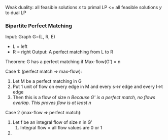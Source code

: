 
Weak duality: all feasible solutions *x* to primal LP <= all feasible solutions *y* to dual LP

### Bipartite Perfect Matching
Input: Graph G=(L, R, E) 
- L = left
- R = right
Output: A perfect matching from L to R

Theorem: G has a perfect matching if Max-flow(G') = n

Case 1: (perfect match => max-flow):
1. Let M be a perfect matching in G
2. Put 1 unit of flow on every edge in M and every s->r edge and every l->t edge
3. Then this is a flow of size n
*Because G' is a perfect match, no flows overlap. This proves flow is at least n*

Case 2 (max-flow => perfect match):
1. Let f be an integral flow of size n in G'
	1. Integral flow = all flow values are 0 or 1
2. 
